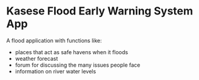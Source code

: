 # Kasese Flood Early Warning System App
A flood application with functions like: 
* places that act as safe havens when it floods
* weather forecast
* forum for discussing the many issues people face
* information on river water levels
